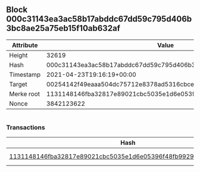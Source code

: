 ## Block 000c31143ea3ac58b17abddc67dd59c795d406b3bc8ae25a75eb15f10ab632af

Attribute | Value
--- | ---
Height | 32619
Hash | 000c31143ea3ac58b17abddc67dd59c795d406b3bc8ae25a75eb15f10ab632af
Timestamp | 2021-04-23T19:16:19+00:00
Target | 00254142f49eaaa504dc75712e8378ad5316cbcead634704b3734b6271167cc4
Merke root | 1131148146fba32817e89021cbc5035e1d6e05396f48fb9929a86c803092559d
Nonce | 3842123622

```

```

### Transactions

Hash | Amount
--- | ---
[1131148146fba32817e89021cbc5035e1d6e05396f48fb9929a86c803092559d](1131148146fba32817e89021cbc5035e1d6e05396f48fb9929a86c803092559d.md) | 10.00000000 SKEPTI 
